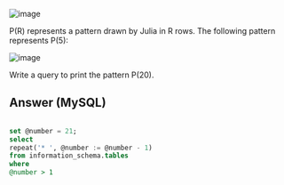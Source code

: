 ![image](https://user-images.githubusercontent.com/23621801/158702059-609132c8-ff9d-45f5-83b2-0c327e12e48d.png)

P(R) represents a pattern drawn by Julia in R rows. The following pattern represents P(5):

![image](https://user-images.githubusercontent.com/23621801/158702087-a6e9c958-8b05-44cc-9204-4c8c486371fd.png)

Write a query to print the pattern P(20).

## Answer (MySQL)

```sql

set @number = 21;
select 
repeat('* ', @number := @number - 1) 
from information_schema.tables
where 
@number > 1

```


